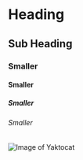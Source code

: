 # Heading
## Sub Heading
### Smaller
#### Smaller
##### Smaller
###### Smaller

![Image of Yaktocat](https://octodex.github.com/images/yaktocat.png)
